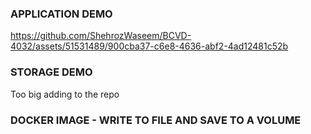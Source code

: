 ### APPLICATION DEMO
https://github.com/ShehrozWaseem/BCVD-4032/assets/51531489/900cba37-c6e8-4636-abf2-4ad12481c52b

### STORAGE DEMO
Too big adding to the repo
### DOCKER IMAGE - WRITE TO FILE AND SAVE TO A VOLUME
